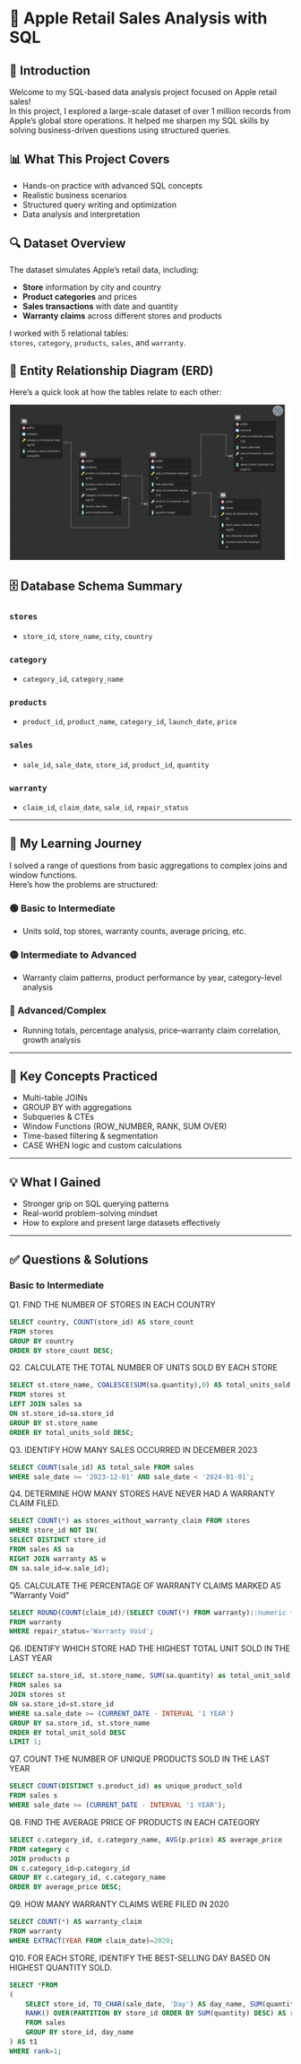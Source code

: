 # 🍏 Apple Retail Sales Analysis with SQL

## 👋 Introduction
Welcome to my SQL-based data analysis project focused on Apple retail sales!  
In this project, I explored a large-scale dataset of over 1 million records from Apple’s global store operations. It helped me sharpen my SQL skills by solving business-driven questions using structured queries.

## 📊 What This Project Covers
- Hands-on practice with advanced SQL concepts
- Realistic business scenarios
- Structured query writing and optimization
- Data analysis and interpretation

## 🔍 Dataset Overview
The dataset simulates Apple’s retail data, including:
- **Store** information by city and country
- **Product categories** and prices
- **Sales transactions** with date and quantity
- **Warranty claims** across different stores and products

I worked with 5 relational tables:  
`stores`, `category`, `products`, `sales`, and `warranty`.

## 🧩 Entity Relationship Diagram (ERD)

Here’s a quick look at how the tables relate to each other:

![ER Diagram](https://github.com/Mandar-Tannu/Apple-Retail-Sales-SQL-Analysis/blob/main/ER%20Diagram.png?raw=true)

## 🗄️ Database Schema Summary

### `stores`
- `store_id`, `store_name`, `city`, `country`

### `category`
- `category_id`, `category_name`

### `products`
- `product_id`, `product_name`, `category_id`, `launch_date`, `price`

### `sales`
- `sale_id`, `sale_date`, `store_id`, `product_id`, `quantity`

### `warranty`
- `claim_id`, `claim_date`, `sale_id`, `repair_status`

---

## 🧠 My Learning Journey
I solved a range of questions from basic aggregations to complex joins and window functions.  
Here’s how the problems are structured:

### 🟢 Basic to Intermediate
- Units sold, top stores, warranty counts, average pricing, etc.

### 🟡 Intermediate to Advanced
- Warranty claim patterns, product performance by year, category-level analysis

### 🔴 Advanced/Complex
- Running totals, percentage analysis, price–warranty claim correlation, growth analysis

---

## 🔧 Key Concepts Practiced
- Multi-table JOINs
- GROUP BY with aggregations
- Subqueries & CTEs
- Window Functions (ROW_NUMBER, RANK, SUM OVER)
- Time-based filtering & segmentation
- CASE WHEN logic and custom calculations

---

## 💡 What I Gained
- Stronger grip on SQL querying patterns  
- Real-world problem-solving mindset  
- How to explore and present large datasets effectively

---

## ✅ Questions & Solutions
### Basic to Intermediate
Q1. FIND THE NUMBER OF STORES IN EACH COUNTRY
```sql
SELECT country, COUNT(store_id) AS store_count 
FROM stores
GROUP BY country
ORDER BY store_count DESC;
```

Q2. CALCULATE THE TOTAL NUMBER OF UNITS SOLD BY EACH STORE
```sql
SELECT st.store_name, COALESCE(SUM(sa.quantity),0) AS total_units_sold
FROM stores st
LEFT JOIN sales sa
ON st.store_id=sa.store_id
GROUP BY st.store_name
ORDER BY total_units_sold DESC;
```

Q3. IDENTIFY HOW MANY SALES OCCURRED IN DECEMBER 2023
```sql
SELECT COUNT(sale_id) AS total_sale FROM sales
WHERE sale_date >= '2023-12-01' AND sale_date < '2024-01-01';
```

Q4. DETERMINE HOW MANY STORES HAVE NEVER HAD A WARRANTY CLAIM FILED.
```sql
SELECT COUNT(*) as stores_without_warranty_claim FROM stores
WHERE store_id NOT IN(
SELECT DISTINCT store_id
FROM sales AS sa
RIGHT JOIN warranty AS w
ON sa.sale_id=w.sale_id);
```

Q5. CALCULATE THE PERCENTAGE OF WARRANTY CLAIMS MARKED AS "Warranty Void"
```sql
SELECT ROUND(COUNT(claim_id)/(SELECT COUNT(*) FROM warranty)::numeric *100,2) AS warranty_void_percentage
FROM warranty
WHERE repair_status='Warranty Void';
```

Q6. IDENTIFY WHICH STORE HAD THE HIGHEST TOTAL UNIT SOLD IN THE LAST YEAR
```sql
SELECT sa.store_id, st.store_name, SUM(sa.quantity) as total_unit_sold
FROM sales sa
JOIN stores st
ON sa.store_id=st.store_id
WHERE sa.sale_date >= (CURRENT_DATE - INTERVAL '1 YEAR')
GROUP BY sa.store_id, st.store_name
ORDER BY total_unit_sold DESC
LIMIT 1;
```

Q7. COUNT THE NUMBER OF UNIQUE PRODUCTS SOLD IN THE LAST YEAR
```sql
SELECT COUNT(DISTINCT s.product_id) as unique_product_sold
FROM sales s
WHERE sale_date >= (CURRENT_DATE - INTERVAL '1 YEAR');
```

Q8. FIND THE AVERAGE PRICE OF PRODUCTS IN EACH CATEGORY
```sql
SELECT c.category_id, c.category_name, AVG(p.price) AS average_price
FROM category c
JOIN products p
ON c.category_id=p.category_id
GROUP BY c.category_id, c.category_name
ORDER BY average_price DESC;
```

Q9. HOW MANY WARRANTY CLAIMS WERE FILED IN 2020
```sql
SELECT COUNT(*) AS warranty_claim
FROM warranty
WHERE EXTRACT(YEAR FROM claim_date)=2020;
```

Q10. FOR EACH STORE, IDENTIFY THE BEST-SELLING DAY BASED ON HIGHEST QUANTITY SOLD.
```sql
SELECT *FROM
(
	SELECT store_id, TO_CHAR(sale_date, 'Day') AS day_name, SUM(quantity) AS total_unit_sold,
	RANK() OVER(PARTITION BY store_id ORDER BY SUM(quantity) DESC) AS rank
	FROM sales
	GROUP BY store_id, day_name
) AS t1
WHERE rank=1;
```
